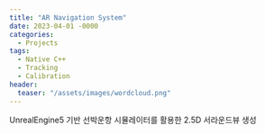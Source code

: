 ```yaml
---
title: "AR Navigation System"
date: 2023-04-01 -0000
categories:
  - Projects
tags:
  - Native C++
  - Tracking
  - Calibration
header:
  teaser: "/assets/images/wordcloud.png"
---
```

UnrealEngine5 기반 선박운항 시뮬레이터를 활용한 2.5D 서라운드뷰 생성